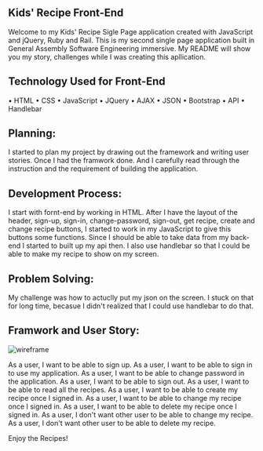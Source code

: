 ## Kids' Recipe Front-End

Welcome to my Kids' Recipe Sigle Page application created with JavaScript and jQuery, Ruby and Rail. This is my second single page application built in General Assembly Software Engineering immersive. My README will show you my story, challenges while I was creating this apllication.

## Technology Used for Front-End
•	HTML •	CSS •	JavaScript •	JQuery •	AJAX •	JSON •	Bootstrap •	API
• Handlebar

## Planning:
I started to plan my project by drawing out the framework and writing user stories. Once I had the framwork done. And I carefully read through the instruction and the requirement of building the application.

## Development Process:
I start with fornt-end by working in HTML. After I have the layout of the header, sign-up, sign-in, change-password, sign-out, get recipe, create and change recipe buttons, I started to work in my JavaScript to give this buttons some functions. Since I should be able to take data from my back-end I started to built up my api then. I also use handlebar so that I could be able to make my recipe to show on my screen.

## Problem Solving:
My challenge was how to actuclly put my json on the screen. I stuck on that for long time, becasue I didn't realized that I could use handlebar to do that.

## Framwork and User Story:
![wireframe](https://media.git.generalassemb.ly/user/19626/files/cf7a0d80-6537-11e9-8454-0bdebc01d02f)

As a user, I want to be able to sign up.
As a user, I want to be able to sign in to use my application.
As a user, I want to be able to change password in the application.
As a user, I want to be able to sign out.
As a user, I want to be able to read all the recipes.
As a user, I want to be able to create my recipe once I signed in.
As a user, I want to be able to change my recipe once I signed in.
As a user, I want to be able to delete my recipe once I signed in.
As a user, I don't want other user to be able to change my recipe.
As a user, I don't want other user to be able to delete my recipe.

Enjoy the Recipes!
